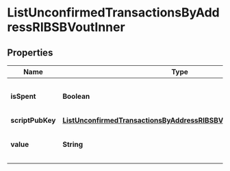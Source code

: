 

# ListUnconfirmedTransactionsByAddressRIBSBVoutInner


## Properties

| Name | Type | Description | Notes |
|------------ | ------------- | ------------- | -------------|
|**isSpent** | **Boolean** | Defines whether the output is spent or not. |  |
|**scriptPubKey** | [**ListUnconfirmedTransactionsByAddressRIBSBVoutInnerScriptPubKey**](ListUnconfirmedTransactionsByAddressRIBSBVoutInnerScriptPubKey.md) |  |  |
|**value** | **String** | Represents the sent/received amount. |  |



